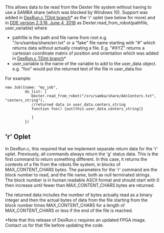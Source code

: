 This allows data to be read from the Dexter file system without having to use a SAMBA share (which was blocked by Windows 10). Support was added in [DexRun.c TDint branch](https://github.com/HaddingtonDynamics/Dexter/commit/243ac0fa3c995effd9c75731d3a9c7ecb70cc73e)* as the 'r' oplet (see below for more) and in [DDE version 2.3.16, June 4, 2018](https://github.com/cfry/dde/releases/tag/untagged-5d86b61c13b61d266905) as Dexter.read_from_robot(pathfile, user_variable) where 
- pathfile is the path and file name from root e.g. "/srv/samba/share/err.txt" or a "fake" file name starting with "#" which returns data without actually creating a file. E.g. "#XYZ" returns a cartesian coordinate matrix of position and orientation which was added in [DexRun.c TDint branch](https://github.com/HaddingtonDynamics/Dexter/blob/e6db50da946176123e191e9af6660a318f240489/Firmware/DexRun.c#L2117)*
- user_variable is the name of the variable to add to the user_data object. e.g. "foo" would put the returned text of the file in user_data.foo

For example:

````
new Job({name: "my_job",
         do_list: [
         	Dexter.read_from_robot("/srv/samba/share/AdcCenters.txt", "centers_string"), 
            //returned data in user_data.centers_string
            function foo() {out(this.user_data.centers_string)}

            ]
         })
````

## 'r' Oplet
In DexRun.c, this required that we implement separate return data for the 'r' oplet. Previously, all commands always return the 'g' status data. This is the first command to return something different. In this case, it returns the contents of a file from the robots file system, in blocks of MAX_CONTENT_CHARS bytes. The parameters for the 'r' command are the block number to read, and the file name, both as null terminated strings. The block number is in human readable ASCII format and should start with 0 then increase until fewer than MAX_CONTENT_CHARS bytes are returned. 

The returned data includes the number of bytes actually read as a binary integer and then the actual bytes of data from the file starting from the block number times MAX_CONTENT_CHARS for a length of MAX_CONTENT_CHARS or less if the end of the file is reached.

*Note that this release of DexRun.c requires an updated FPGA image. Contact us for that file before updating the code.